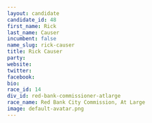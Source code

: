 ```yaml
---
layout: candidate
candidate_id: 48
first_name: Rick
last_name: Causer
incumbent: false
name_slug: rick-causer
title: Rick Causer
party: 
website: 
twitter: 
facebook: 
bio: 
race_id: 14
div_id: red-bank-commissioner-atlarge
race_name: Red Bank City Commission, At Large
image: default-avatar.png
---
```

